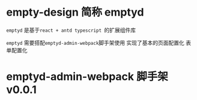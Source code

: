 # empty-design 简称 emptyd

`emptyd` 是基于`react + antd typescript `的扩展组件库

`emptyd` 需要搭配`emptyd-admin-webpack`脚手架使用
实现了基本的页面配置化  表单配置化

# emptyd-admin-webpack 脚手架 v0.0.1


